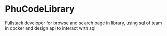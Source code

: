 # PhuCodeLibrary
Fullstack developer for browse and search page in library, using sql of team in docker and design api to interact with sql 
